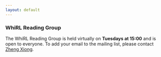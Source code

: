 ```yaml
---
layout: default
---
```


### WhiRL Reading Group

The WhiRL Reading Group is held virtually on **Tuesdays at 15:00** and is open to everyone.  To add your email to the mailing list, please contact [Zheng Xiong](mailto:zheng.xiong@eng.ox.ac.uk).
